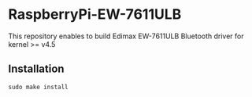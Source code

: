 # RaspberryPi-EW-7611ULB

This repository enables to build Edimax EW-7611ULB Bluetooth driver for kernel >= v4.5

## Installation

```
sudo make install
```